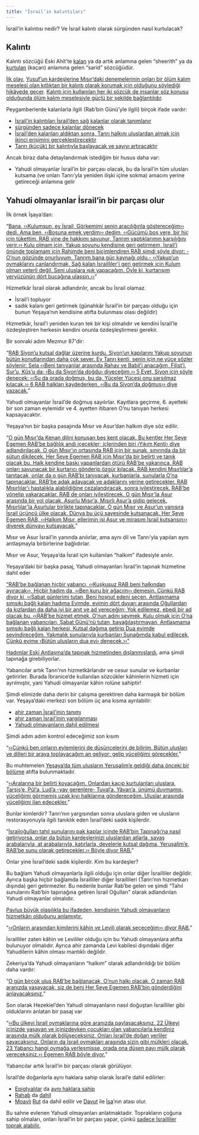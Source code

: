 ```yaml
---
title: "İsrail’in kalıntıları"
---
```



İsrail’in kalıntısı nedir? Ve İsrail kalıntı olarak sürgünden nasıl kurtulacak?


## Kalıntı

<a name="998f"></a>
Kalıntı sözcüğü Eski Ahit’te [kalan](https://biblehub.com/hebrew/7604.htm) ya da artık anlamına gelen “sheerith” ya da [kurtulan](https://biblehub.com/hebrew/8277.htm) (kaçan) anlamına gelen “sarid” sözcüğüdür.

[İlk olay](https://biblehub.com/hebrew/8300.htm), [Yusuf’un kardeşlerine Mısır’daki denemelerinin onları bir ölüm kalım meselesi olan kıtlıktan bir kalıntı olarak korumak için olduğunu söylediği hikâyede geçer](https://www.bibleserver.com/TR/Yarat%C4%B1l%C4%B1%C5%9F45%3A7). [Kalıntı için kullanılan her iki sözcük de insanlar söz konusu olduğunda ölüm kalım meselesiyle güçlü bir şekilde bağlantılıdır](https://www.bibleserver.com/search/TR/kurtarmak).

Peygamberlerde kalanlarla ilgili (Rab’bin Günü’yle ilgili) birçok ifade vardır:

- [İsrail’in kalıntıları İsrail’den sağ kalanlar olarak tanımlanır](https://www.bibleserver.com/TR/Ye%C5%9Faya10%3A20)
- [sürgünden sadece kalanlar dönecek](https://www.bibleserver.com/TR/Ye%C5%9Faya10%3A21)
- [İsrail’den kalanları aldıktan sonra, Tanrı halkını uluslardan almak için ikinci erişimini gerçekleştirecektir](https://www.bibleserver.com/TR/Ye%C5%9Faya11%3A11)
- [Tanrı (küçük) bir kalıntıyla başlayacak ve sayıyı artıracaktır](https://www.bibleserver.com/TR/Yeremya23%3A3)


Ancak biraz daha detaylandırmak istediğim bir husus daha var:

- Yahudi olmayanlar İsrail’in bir parçası olacak, bu da İsrail’in tüm ulusları kutsama (ve onları Tanrı’yla yeniden ilişki içine sokma) amacını yerine getireceği anlamına gelir



## Yahudi olmayanlar İsrail’in bir parçası olur

<a name="6f36"></a>
İlk örnek İşaya’dan:

“[Bana, ‹‹Kulumsun, ey İsrail, Görkemimi senin aracılığınla göstereceğim›› dedi. Ama ben, ‹‹Boşuna emek verdim›› dedim, ‹‹Gücümü boş yere, bir hiç için tükettim. RAB yine de hakkımı savunur, Tanrım yaptıklarımın karşılığını verir.›› Kulu olmam için, Yakup soyunu kendisine geri getirmem, İsrail’i önünde toplamam için Rahimde beni biçimlendiren RAB şimdi şöyle diyor: -O’nun gözünde onurluyum, Tanrım bana güç kaynağı oldu.- ‹‹Yakup’un oymaklarını canlandırmak, Sağ kalan İsrailliler’i geri getirmek için Kulum olman yeterli değil. Seni uluslara ışık yapacağım. Öyle ki, kurtarışım yeryüzünün dört bucağına ulaşsın.››](https://www.bibleserver.com/TR/Ye%C5%9Faya49%3A3-6)”

Hizmetkâr İsrail olarak adlandırılır, ancak bu İsrail olamaz.

- İsrail’i topluyor
- sadık kalanı geri getirmek (günahkâr İsrail’in bir parçası olduğu için bunun Yeşaya’nın kendisine atıfta bulunması olası değildir)


Hizmetkâr, İsrail’i yeniden kuran tek bir kişi olmalıdır ve kendini İsrail’le özdeşleştiren herkesin kendini onunla özdeşleştirmesi gerekir.

Bir sonraki adım Mezmur 87'dir:

“[RAB Siyon’u kutsal dağlar üzerine kurdu. Siyon’un kapılarını Yakup soyunun bütün konutlarından daha çok sever. Ey Tanrı kenti, senin için ne yüce sözler söylenir: Sela ‹‹Beni tanıyanlar arasında Rahav ve Babil’i anacağım, Filist’i, Sur’u, Kûş’u da; ‹Bu da Siyon’da doğdu› diyeceğim.›› 5 Evet, Siyon için şöyle denecek: ‹‹Şu da orada doğmuş, bu da, Yüceler Yücesi onu sarsılmaz kılacak.›› 6 RAB halkları kaydederken, ‹‹Bu da Siyon’da doğmuş›› diye yazacak.](https://www.bibleserver.com/TR/Mezmur87%3A1-6)”

Yahudi olmayanlar İsrail’de doğmuş sayılırlar. Kayıtlara geçirme, 6. ayetteki bir son zaman eylemidir ve 4. ayetten itibaren O’nu tanıyan herkesi kapsayacaktır.

Yeşaya’nın bir başka pasajında Mısır ve Asur’dan halkım diye söz edilir.

“[O gün Mısır’da Kenan dilini konuşan beş kent olacak. Bu kentler Her Şeye Egemen RAB’be bağlılık andı içecekler; içlerinden biri ‹Yıkım Kenti› diye adlandırılacak. O gün Mısır’ın ortasında RAB için bir sunak, sınırında da bir sütun dikilecek. Her Şeye Egemen RAB için Mısır’da bir belirti ve tanık olacak bu. Halk kendine baskı yapanlardan ötürü RAB’be yakarınca, RAB onları savunacak bir kurtarıcı gönderip özgür kılacak. RAB kendini Mısırlılar’a tanıtacak, onlar da o gün RAB’bi tanıyacak, kurbanlarla, sunularla O’na tapınacaklar. RAB’be adak adayacak ve adaklarını yerine getirecekler. RAB Mısırlılar’ı hastalıkla alabildiğine cezalandıracak, sonra iyileştirecek. RAB’be yönelip yakaracaklar. RAB de onları iyileştirecek. O gün Mısır’la Asur arasında bir yol olacak. Asurlu Mısır’a, Mısırlı Asur’a gidip gelecek. Mısırlılar’la Asurlular birlikte tapınacaklar. O gün Mısır ve Asur’un yanısıra İsrail üçüncü ülke olacak. Dünya bu üçü sayesinde kutsanacak. Her Şeye Egemen RAB, ‹‹Halkım Mısır, ellerimin işi Asur ve mirasım İsrail kutsansın›› diyerek dünyayı kutsayacak.](https://www.bibleserver.com/TR/Ye%C5%9Faya19%3A18-25)”

Mısır ve Asur İsrail’in yanında anılırlar, ama aynı dil ve Tanrı’yla yapılan aynı antlaşmayla birbirlerine bağlıdırlar.

Mısır ve Asur, Yeşaya’da İsrail için kullanılan “halkım” ifadesiyle anılır.

Yeşaya’daki bir başka pasaj, Yahudi olmayanları İsrail’in tapınak hizmetine dahil eder

[“RAB’be bağlanan hiçbir yabancı, ‹‹Kuşkusuz RAB beni halkından ayıracak››, Hiçbir hadım da, ‹‹Ben kuru bir ağacım›› demesin. Çünkü RAB diyor ki, ‹‹Şabat günlerimi tutan, Beni hoşnut edeni seçen, Antlaşmama sımsıkı bağlı kalan hadıma Evimde, evimin dört duvarı arasında Oğullardan da kızlardan da daha iyi bir anıt ve ad vereceğim; Yok edilemez, ebedi bir ad olacak bu. ‹‹RAB’be hizmet etmek, O’nun adını sevmek, Kulu olmak için O’na bağlanan yabancıları, Şabat Günü’nü tutan, bayağılaştırmayan, Antlaşmama sımsıkı bağlı kalan herkesi, Kutsal dağıma getirip Dua evimde sevindireceğim. Yakmalık sunularıyla kurbanları Sunağımda kabul edilecek, Çünkü evime ‹Bütün ulusların dua evi› denecek.››”](https://www.bibleserver.com/TR/Ye%C5%9Faya56%3A3-7)

[Hadımlar Eski Antlaşma’da tapınak hizmetinden dışlanmışlardı](https://www.bibleserver.com/TR/Yasan%C4%B1n%20Tekrar%C4%B123%3A1), ama şimdi tapınağa girebiliyorlar.

Yabancılar artık Tanrı’nın hizmetkârlarıdır ve cesur sunular ve kurbanlar getirirler. Burada İbranice’de kullanılan sözcükler kâhinlerin hizmeti için ayrılmıştır, yani Yahudi olmayanlar kâhin rolüne sahiptir!

Şimdi elimizde daha derin bir çalışma gerektiren daha karmaşık bir bölüm var. Yeşaya’daki merkezi son bölüm üç ana kısma ayrılabilir:

- [ahir zaman İsrail’inin tanımı](https://www.bibleserver.com/TR/Ye%C5%9Faya66%3A7-14)
- [ahir zaman İsrail’inin yargılanması](https://www.bibleserver.com/TR/Ye%C5%9Faya66%3A15-18)
- [Yahudi olmayanların dahil edilmesi](https://www.bibleserver.com/TR/Ye%C5%9Faya66%3A18-21)


Şimdi adım adım kontrol edeceğimiz son kısım

“[‹‹Çünkü ben onların eylemlerini de düşüncelerini de bilirim. Bütün ulusları ve dilleri bir araya toplayacağım an geliyor; gelip yüceliğimi görecekler.](https://www.bibleserver.com/TR/Ye%C5%9Faya66%3A18)”

Bu muhtemelen [Yeşaya’da tüm ulusların Yeruşalim’e geldiği daha önceki bir bölüme](https://www.bibleserver.com/TR/Ye%C5%9Faya2%3A2-4) atıfta bulunmaktadır.

“[‹‹Aralarına bir belirti koyacağım. Onlardan kaçıp kurtulanları uluslara, Tarşiş’e, Pûl’a, Lud’a -yay gerenlere- Tuval’a, Yâvan’a, ünümü duymamış, yüceliğimi görmemiş uzak kıyı halklarına göndereceğim. Uluslar arasında yüceliğimi ilan edecekler.](https://www.bibleserver.com/TR/Ye%C5%9Faya66%3A19)”

Bunlar kimlerdir? Tanrı’nın yargısından sonra uluslara giden ve ulusların restorasyonuyla ilgili tanıklık eden İsrail’deki sadık kişilerdir.

“[İsrailoğulları tahıl sunularını pak kaplar içinde RAB’bin Tapınağı’na nasıl getiriyorsa, onlar da bütün kardeşlerinizi uluslardan atlarla, savaş arabalarıyla, at arabalarıyla, katırlarla, develerle kutsal dağıma, Yeruşalim’e, RAB’be sunu olarak getirecekler.›› Böyle diyor RAB.](https://www.bibleserver.com/TR/Ye%C5%9Faya66%3A20)”

Onlar yine İsrail’deki sadık kişilerdir. Kim bu kardeşler?

Bu bağlam Yahudi olmayanlarla ilgili olduğu için onlar diğer İsrailliler değildir. Ayrıca başka hiçbir bağlamda İsrailliler diğer İsraillileri (Tanrı’nın hizmetkarı dışında) geri getirmezler. Bu nedenle bunlar Rab’be gelen ve şimdi “Tahıl sunularını Rab’bin tapınağına getiren İsrail Oğulları” olarak adlandırılan Yahudi olmayanlar olmalıdır.

[Pavlus büyük olasılıkla bu ifadeden, kendisinin Yahudi olmayanların hizmetkârı olduğunu anlamıştır.](https://www.bibleserver.com/TR/Romal%C4%B1lar15%3A16)

“[‹‹Onların arasından kimilerini kâhin ve Levili olarak seçeceğim›› diyor RAB.](https://www.bibleserver.com/TR/Ye%C5%9Faya66%3A21)”

İsrailliler zaten kâhin ve Levililer olduğu için bu Yahudi olmayanlara atıfta bulunuyor olmalıdır. Ayrıca ahir zamanda Levi kabilesi dışındaki diğer Yahudilerin kâhin olması mantıklı değildir.

Zekeriya’da Yahudi olmayanların “halkım” olarak adlandırıldığı bir bölüm daha vardır:

“[O gün birçok ulus RAB’be bağlanacak, O’nun halkı olacak. O zaman RAB aranızda yaşayacak, siz de beni Her Şeye Egemen RAB’bin gönderdiğini anlayacaksınız.](https://www.bibleserver.com/TR/Zekeriya2%3A11)”

Son olarak Hezekiel’den Yahudi olmayanların nasıl doğuştan İsrailliler gibi olduklarını anlatan bir pasaj var

“[‹‹Bu ülkeyi İsrail oymaklarına göre aranızda paylaşacaksınız. 22 Ülkeyi içinizde yaşayan ve içinizdeyken çocukları olan yabancılarla kendiniz arasında mülk olarak bölüşeceksiniz. Onları İsrail’de doğan yerliler sayacaksınız. Onların da İsrail oymakları arasında sizin gibi mülkleri olacak. 23 Yabancı hangi oymağa yerleşmişse, orada ona düşen payı mülk olarak vereceksiniz.›› Egemen RAB böyle diyor.](https://www.bibleserver.com/TR/Hezekiel47%3A21-23)”

Yabancılar artık İsrail’in bir parçası olarak görülüyor.

İsrail’de doğanlarla aynı haklara sahip olarak İsrail’e dahil edilirler:

- [Epigtyalılar](https://www.bibleserver.com/TR/M%C4%B1s%C4%B1rdan%20%C3%87%C4%B1k%C4%B1%C5%9F12%3A38) da [aynı haklara sahip](https://www.bibleserver.com/TR/M%C4%B1s%C4%B1rdan%20%C3%87%C4%B1k%C4%B1%C5%9F12%3A48-51)
- [Rahab](https://www.bibleserver.com/TR/Ye%C5%9Fu6%3A25) da [dahil](https://www.bibleserver.com/TR/Matta1%3A5)
- [Moavlı](https://www.bibleserver.com/TR/Rut1%3A1-4) [Rut](https://www.bibleserver.com/TR/Rut1%3A16) da dahil edilir ve [Davut](https://www.bibleserver.com/TR/Rut4%3A10-16) ile [İsa](https://www.bibleserver.com/TR/Matta1%3A5)’nın atası olur.


Bu sahne evlenen Yahudi olmayanları anlatmaktadır. Toprakların çoğuna sahip olmaları, onları İsrail’in bir parçası yapar, çünkü [sadece İsrailliler toprak alabilir.](https://www.bibleserver.com/TR/Levililer25%3A23)






[](https://github.com/revelation-today/revelation-today/blob/main/exampleSite/content/docs/background/israel/expl/the-remnant-of-israel.tr.md)
